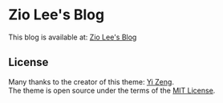 # Zio Lee's Blog
This blog is available at: [Zio Lee's Blog](https://ziolee.com)

## License
Many thanks to the creator of this theme: [Yi Zeng](https://github.com/yizeng/jekyll-theme-simple-texture/).  
The theme is open source under the terms of the
[MIT License](https://github.com/yizeng/jekyll-theme-simple-texture/blob/master/LICENSE).

[Jekyll]: http://jekyllrb.com/
[Bunlder]: http://bundler.io/